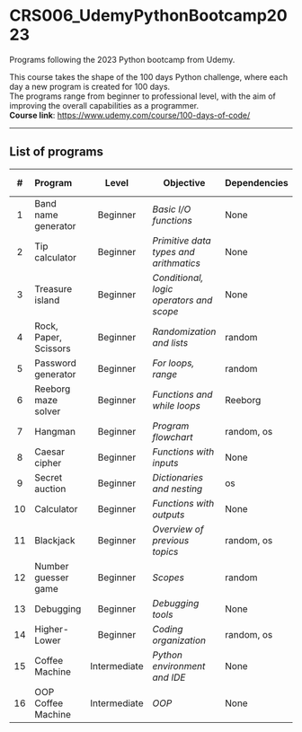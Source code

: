 # CRS006_UdemyPythonBootcamp2023
Programs following the 2023 Python bootcamp from Udemy.

This course takes the shape of the 100 days Python challenge, where each day a new program is created for 100 days.<br>
The programs range from beginner to professional level, with the aim of improving the overall capabilities as a programmer.<br>
<b>Course link</b>: https://www.udemy.com/course/100-days-of-code/

---
## List of programs
|  # | Program               | Level        | Objective                                     | Dependencies | Completion date |
|:--:|:----------------------|:------------:|-----------------------------------------------|--------------|:---------------:|
|  1 | Band name generator   | Beginner     | <i>Basic I/O functions</i>                    | None         | *12/10/23*      |
|  2 | Tip calculator        | Beginner     | <i>Primitive data types and arithmatics</i>   | None         | *13/10/23*      |
|  3 | Treasure island       | Beginner     | <i>Conditional, logic operators and scope</i> | None         | *14/10/23*      |
|  4 | Rock, Paper, Scissors | Beginner     | <i>Randomization and lists</i>                | random       | *15/10/23*      |
|  5 | Password generator    | Beginner     | <i>For loops, range</i>                       | random       | *16/10/23*      |
|  6 | Reeborg maze solver   | Beginner     | <i>Functions and while loops</i>              | Reeborg      | *18/10/23*      |
|  7 | Hangman               | Beginner     | <i>Program flowchart</i>                      | random, os   | *19/10/23*      |
|  8 | Caesar cipher         | Beginner     | <i>Functions with inputs</i>                  | None         | *20/10/23*      |
|  9 | Secret auction        | Beginner     | <i>Dictionaries and nesting</i>               | os           | *21/10/23*      |
| 10 | Calculator            | Beginner     | <i>Functions with outputs</i>                 | None         | *22/10/23*      |
| 11 | Blackjack             | Beginner     | <i>Overview of previous topics</i>            | random, os   | *24/10/23*      |
| 12 | Number guesser game   | Beginner     | <i>Scopes</i>                                 | random       | *25/10/23*      |
| 13 | Debugging             | Beginner     | <i>Debugging tools</i>                        | None         | *26/10/23*      |
| 14 | Higher-Lower          | Beginner     | <i>Coding organization</i>                    | random, os   | *28/10/23*      |
| 15 | Coffee Machine        | Intermediate | <i>Python environment and IDE</i>             | None         | *29/10/23*      |
| 16 | OOP Coffee Machine    | Intermediate | <i>OOP</i>                                    | None         | ** |
